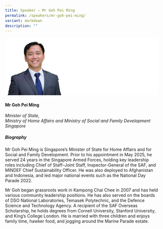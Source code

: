 ```yaml
---
title: Speaker – Mr Goh Pei Ming
permalink: /speakers/mr-goh-pei-ming/
variant: markdown
description: ""
---
```

![](/images/2025%20speakers/Mr_Goh_Pei_Ming.png)
#### **Mr Goh Pei Ming**

*Minister of State, <br> Ministry of Home Affairs and Ministry of Social and Family Development<br>Singapore*

##### **Biography**
Mr Goh Pei Ming is Singapore’s Minister of State for Home Affairs and for Social and Family Development. Prior to his appointment in May 2025, he served 24 years in the Singapore Armed Forces, holding key leadership roles including Chief of Staff–Joint Staff, Inspector-General of the SAF, and MINDEF Chief Sustainability Officer. He was also deployed to Afghanistan and Indonesia, and led major national events such as the National Day Parade 2022.

Mr Goh began grassroots work in Kampong Chai Chee in 2007 and has held various community leadership positions. He has also served on the boards of DSO National Laboratories, Temasek Polytechnic, and the Defence Science and Technology Agency. A recipient of the SAF Overseas Scholarship, he holds degrees from Cornell University, Stanford University, and King’s College London. He is married with three children and enjoys family time, hawker food, and jogging around the Marine Parade estate.